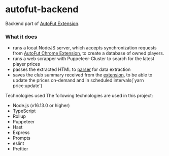 # autofut-backend
Backend part of [AutoFut Extension](https://github.com/matkoson/autofut-extension).

### What it does
- runs a locat NodeJS server, which accepts synchronization requests from [AutoFut Chrome Extension](https://github.com/matkoson/autofut-extension), to create a database of owned players.
- runs a web scrapper with Puppeteer-Cluster to search for the latest player prices
- passes the extracted HTML to [parser](https://github.com/matkoson/matkoson-parser) for data extraction
- saves the club summary received from the [extension](https://github.com/matkoson/autofut-extension), to be able to update the prices on-demand and in scheduled intervals(`yarn price:update')

Technologies used
The following technologies are used in this project:

- Node.js (v16.13.0 or higher)
- TypeScript
- Rollup
- Puppeteer
- Hast
- Express
- Prompts
- eslint
- Prettier


